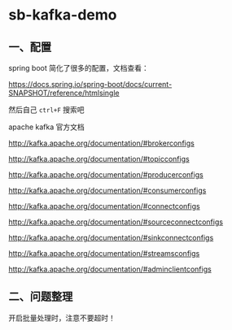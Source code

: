 # sb-kafka-demo

## 一、配置

spring boot 简化了很多的配置，文档查看：

https://docs.spring.io/spring-boot/docs/current-SNAPSHOT/reference/htmlsingle

然后自己 `ctrl+F` 搜索吧

apache kafka 官方文档

http://kafka.apache.org/documentation/#brokerconfigs

http://kafka.apache.org/documentation/#topicconfigs

http://kafka.apache.org/documentation/#producerconfigs

http://kafka.apache.org/documentation/#consumerconfigs

http://kafka.apache.org/documentation/#connectconfigs

http://kafka.apache.org/documentation/#sourceconnectconfigs

http://kafka.apache.org/documentation/#sinkconnectconfigs

http://kafka.apache.org/documentation/#streamsconfigs

http://kafka.apache.org/documentation/#adminclientconfigs

## 二、问题整理

开启批量处理时，注意不要超时！
